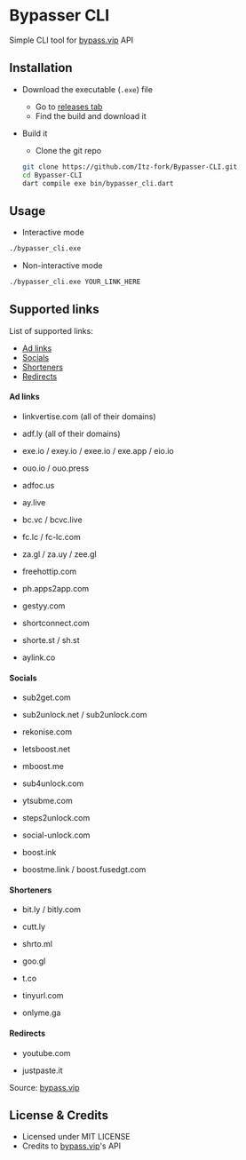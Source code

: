 # Bypasser CLI

Simple CLI tool for [bypass.vip](https://bypass.vip/) API

## Installation

- Download the executable (`.exe`) file
    - Go to [releases tab](https://github.com/Itz-fork/Bypasser-CLI/releases)
    - Find the build and download it

- Build it
    - Clone the git repo
    ```bash
    git clone https://github.com/Itz-fork/Bypasser-CLI.git
    cd Bypasser-CLI
    dart compile exe bin/bypasser_cli.dart
    ```

## Usage

- Interactive mode
```bash
./bypasser_cli.exe
```

- Non-interactive mode
```bash
./bypasser_cli.exe YOUR_LINK_HERE
```


## Supported links

List of supported links:
   - [Ad links](#ad-links)
   - [Socials](#socials)
   - [Shorteners](#shorteners)
   - [Redirects](#redirects)

#### Ad links

- linkvertise.com (all of their domains)

- adf.ly (all of their domains)

- exe.io / exey.io / exee.io / exe.app / eio.io

- ouo.io / ouo.press

- adfoc.us

- ay.live

- bc.vc / bcvc.live

- fc.lc / fc-lc.com

- za.gl / za.uy / zee.gl

- freehottip.com

- ph.apps2app.com

- gestyy.com

- shortconnect.com

- shorte.st / sh.st

- aylink.co

#### Socials

- sub2get.com

- sub2unlock.net / sub2unlock.com

- rekonise.com

- letsboost.net

- mboost.me

- sub4unlock.com

- ytsubme.com

- steps2unlock.com

- social-unlock.com

- boost.ink

- boostme.link / boost.fusedgt.com

#### Shorteners

- bit.ly / bitly.com

- cutt.ly

- shrto.ml

- goo.gl

- t.co

- tinyurl.com

- onlyme.ga

#### Redirects

- youtube.com

- justpaste.it

Source: [bypass.vip](https://bypass.vip/)


## License & Credits

- Licensed under MIT LICENSE
- Credits to [bypass.vip](https://bypass.vip/)'s API
